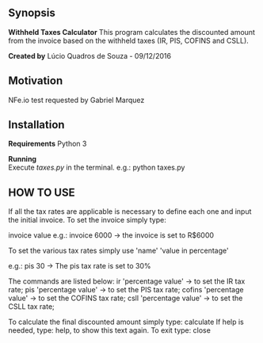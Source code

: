 ## Synopsis

**Withheld Taxes Calculator**
This program calculates the discounted amount from the invoice based on the withheld taxes (IR, PIS, COFINS and CSLL).

**Created by** Lúcio Quadros de Souza - 09/12/2016

## Motivation

NFe.io test requested by Gabriel Marquez

## Installation

**Requirements**
Python 3

**Running** <br />
Execute *taxes.py* in the terminal. e.g.: python taxes.py

## HOW TO USE
If all the tax rates are applicable is necessary to define each one and input the initial invoice.
To set the invoice simply type:

invoice value
e.g.: invoice 6000 -> the invoice is set to R$6000

To set the various tax rates simply use 'name' 'value in percentage'

e.g.: pis 30 -> The pis tax rate is set to 30%

The commands are listed below:
ir 'percentage value' -> to set the IR tax rate;
pis 'percentage value' -> to set the PIS tax rate;
cofins 'percentage value' -> to set the COFINS tax rate;
csll 'percentage value' -> to set the CSLL tax rate;

To calculate the final discounted amount simply type: calculate
If help is needed, type: help, to show this text again.
To exit type: close

